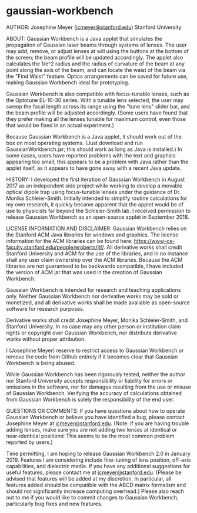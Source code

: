 # gaussian-workbench

AUTHOR:
Josephine Meyer (jcmeyer@stanford.edu)
Stanford University

ABOUT:
Gaussian Workbench is a Java applet that simulates the propagation of Gaussian laser beams through systems of lenses. The user may add, remove, or adjust lenses at will using the buttons at the bottom of the screen; the beam profile will be updated accordingly. The applet also calculates the 1/e^2 radius and the radius of curvature of the beam at any point along the axis of the beam, and can locate the waist of the beam via the "Find Waist" feature. Optics arrangements can be saved for future use, making Gaussian Workbench ideal for prototyping.

Gaussian Workbench is also compatible with focus-tunable lenses, such as the Optotune EL-10-30 series. With a tunable lens selected, the user may sweep the focal length across its range using the "tune lens" slider bar, and the beam profile will be adjusted accordingly. (Some users have found that they prefer making all the lenses tunable for maximum control, even those that would be fixed in an actual experiment.)

Because Gaussian Workbench is a Java applet, it should work out of the box on most operating systems. (Just download and run GaussianWorkbench.jar; this should work as long as Java is installed.) In some cases, users have reported problems with the text and graphics appearing too small; this appears to be a problem with Java rather than the applet itself, as it appears to have gone away with a recent Java update.

HISTORY:
I developed the first iteration of Gaussian Workbench in August 2017 as an independent side project while working to develop a movable optical dipole trap using focus-tunable lenses under the guidance of Dr. Monika Schleier-Smith. Initially intended to simplify routine calculations for my own research, it quickly became apparent that the applet would be of use to physicists far beyond the Schleier-Smith lab. I received permission to release Gaussian Workbench as an open-source applet in September 2018.

LICENSE INFORMATION AND DISCLAIMER:
Gaussian Workbench relies on the Stanford ACM Java libraries for windows and graphics. The license information for the ACM libraries can be found here: https://www-cs-faculty.stanford.edu/people/eroberts/jtf/. All derivative works shall credit Stanford University and ACM for the use of the libraries, and in no instance shall any user claim ownership over the ACM libraries. Because the ACM libraries are not guaranteed to be backwards compatible, I have included the version of ACM.jar that was used in the creation of Gaussian Workbench.

Gaussian Workbench is intended for research and teaching applications only. Neither Gaussian Workbench nor derivative works may be sold or monetized, and all derivative works shall be made available as open-source software for research purposes.

Derivative works shall credit Josephine Meyer, Monika Schleier-Smith, and Stanford University. In no case may any other person or institution claim rights or copyright over Gaussian Workbench, nor distribute derivative works without proper attribution.

I (Josephine Meyer) reserve to restrict access to Gaussian Workbench or remove the code from Github entirely if it becomes clear that Gaussian Workbench is being abused.

While Gaussian Workbench has been rigorously tested, neither the author nor Stanford University accepts responsibility or liability for errors or omissions in the software, nor for damages resulting from the use or misuse of Gaussian Workbench. Verifying the accuracy of calculations obtained from Gaussian Workbench is solely the responsibility of the end user.

QUESTIONS OR COMMENTS:
If you have questions about how to operate Gaussian Workbench or believe you have identified a bug, please contact Josephine Meyer at jcmeyer@stanford.edu. (Note: if you are having trouble adding lenses, make sure you are not adding two lenses at identical or near-identical positions! This seems to be the most common problem reported by users.)

Time permitting, I am hoping to release Gaussian Workbench 2.0 in January 2019. Features I am considering include fine-tuning of lens position, off-axis capabilities, and dielectric media. If you have any additional suggestions for useful features, please contact me at jcmeyer@stanford.edu. (Please be advised that features will be added at my discretion. In particular, all features added should be compatible with the ABCD matrix formalism and should not significantly increase computing overhead.) Please also reach out to me if you would like to commit changes to Gaussian Workbench, particularly bug fixes and new features.


